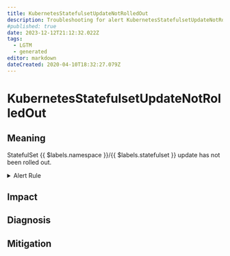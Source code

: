 ```yaml
---
title: KubernetesStatefulsetUpdateNotRolledOut
description: Troubleshooting for alert KubernetesStatefulsetUpdateNotRolledOut
#published: true
date: 2023-12-12T21:12:32.022Z
tags: 
  - LGTM
  - generated
editor: markdown
dateCreated: 2020-04-10T18:32:27.079Z
---
```


# KubernetesStatefulsetUpdateNotRolledOut

## Meaning
[//]: # "Short paragraph that explains what the alert means"
StatefulSet {{ $labels.namespace }}/{{ $labels.statefulset }} update has not been rolled out.

<details>
  <summary>Alert Rule</summary>

{{% rule "kubernetes/kubestate-exporter.yml" "KubernetesStatefulsetUpdateNotRolledOut" %}}

<!-- Rule when generated

```yaml
alert: KubernetesStatefulsetUpdateNotRolledOut
expr: max without (revision) (kube_statefulset_status_current_revision unless kube_statefulset_status_update_revision) * (kube_statefulset_replicas != kube_statefulset_status_replicas_updated)
for: 10m
labels:
    severity: warning
annotations:
    summary: Kubernetes StatefulSet update not rolled out ({{ $labels.namespace }}/{{ $labels.statefulset }})
    description: |-
        StatefulSet {{ $labels.namespace }}/{{ $labels.statefulset }} update has not been rolled out.
          VALUE = {{ $value }}
          LABELS = {{ $labels }}
    runbook: https://github.com/srerun/prometheus-alerts/blob/main/content/runbooks/kubestate-exporter/KubernetesStatefulsetUpdateNotRolledOut.md

```

-->

</details>


## Impact
[//]: # "What could / will happen if the alert is not addressed"



## Diagnosis
[//]: # "Steps to take to identify the cause of the problem"



## Mitigation
[//]: # "The steps necessary to resolve the alert"
